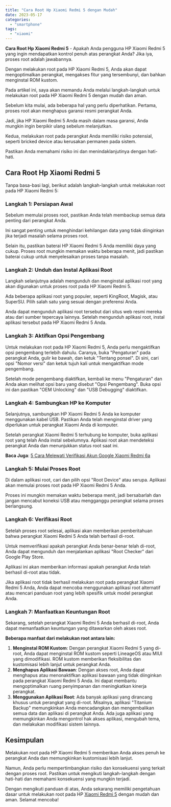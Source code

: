 ```yaml
---
title: "Cara Root Hp Xiaomi Redmi 5 dengan Mudah"
date: 2023-05-17
categories: 
  - "smartphone"
tags: 
  - "xiaomi"
---
```


**Cara Root Hp Xiaomi Redmi 5** - Apakah Anda pengguna HP Xiaomi Redmi 5 yang ingin mendapatkan kontrol penuh atas perangkat Anda? Jika iya, proses root adalah jawabannya.

Dengan melakukan root pada HP Xiaomi Redmi 5, Anda akan dapat mengoptimalkan perangkat, mengakses fitur yang tersembunyi, dan bahkan menginstal ROM kustom.

Pada artikel ini, saya akan memandu Anda melalui langkah-langkah untuk melakukan root pada HP Xiaomi Redmi 5 dengan mudah dan aman.

Sebelum kita mulai, ada beberapa hal yang perlu diperhatikan. Pertama, proses root akan menghapus garansi resmi perangkat Anda.

Jadi, jika HP Xiaomi Redmi 5 Anda masih dalam masa garansi, Anda mungkin ingin berpikir ulang sebelum melanjutkan.

Kedua, melakukan root pada perangkat Anda memiliki risiko potensial, seperti bricked device atau kerusakan permanen pada sistem.

Pastikan Anda memahami risiko ini dan menindaklanjutinya dengan hati-hati.

## Cara Root Hp Xiaomi Redmi 5

Tanpa basa-basi lagi, berikut adalah langkah-langkah untuk melakukan root pada HP Xiaomi Redmi 5:

### Langkah 1: Persiapan Awal

Sebelum memulai proses root, pastikan Anda telah membackup semua data penting dari perangkat Anda.

Ini sangat penting untuk menghindari kehilangan data yang tidak diinginkan jika terjadi masalah selama proses root.

Selain itu, pastikan baterai HP Xiaomi Redmi 5 Anda memiliki daya yang cukup. Proses root mungkin memakan waktu beberapa menit, jadi pastikan baterai cukup untuk menyelesaikan proses tanpa masalah.

### Langkah 2: Unduh dan Instal Aplikasi Root

Langkah selanjutnya adalah mengunduh dan menginstal aplikasi root yang akan digunakan untuk proses root pada HP Xiaomi Redmi 5.

Ada beberapa aplikasi root yang populer, seperti KingRoot, Magisk, atau SuperSU. Pilih salah satu yang sesuai dengan preferensi Anda.

Anda dapat mengunduh aplikasi root tersebut dari situs web resmi mereka atau dari sumber tepercaya lainnya. Setelah mengunduh aplikasi root, instal aplikasi tersebut pada HP Xiaomi Redmi 5 Anda.

### Langkah 3: Aktifkan Opsi Pengembang

Untuk melakukan root pada HP Xiaomi Redmi 5, Anda perlu mengaktifkan opsi pengembang terlebih dahulu. Caranya, buka "Pengaturan" pada perangkat Anda, gulir ke bawah, dan ketuk "Tentang ponsel". Di sini, cari opsi "Nomor versi" dan ketuk tujuh kali untuk mengaktifkan mode pengembang.

Setelah mode pengembang diaktifkan, kembali ke menu "Pengaturan" dan Anda akan melihat opsi baru yang disebut "Opsi Pengembang". Buka opsi ini dan pastikan "OEM Unlocking" dan "USB Debugging" diaktifkan.

### Langkah 4: Sambungkan HP ke Komputer

Selanjutnya, sambungkan HP Xiaomi Redmi 5 Anda ke komputer menggunakan kabel USB. Pastikan Anda telah menginstal driver yang diperlukan untuk perangkat Xiaomi Anda di komputer.

Setelah perangkat Xiaomi Redmi 5 terhubung ke komputer, buka aplikasi root yang telah Anda instal sebelumnya. Aplikasi root akan mendeteksi perangkat Anda dan menunjukkan status root saat ini.

**Baca Juga**: [5 Cara Melewati Verifikasi Akun Google Xiaomi Redmi 6a](https://ajiekusumadhany.com/cara-melewati-verifikasi-akun-google-xiaomi-redmi-6a/)

### Langkah 5: Mulai Proses Root

Di dalam aplikasi root, cari dan pilih opsi "Root Device" atau serupa. Aplikasi akan memulai proses root pada HP Xiaomi Redmi 5 Anda.

Proses ini mungkin memakan waktu beberapa menit, jadi bersabarlah dan jangan mencabut koneksi USB atau mengganggu perangkat selama proses berlangsung.

### Langkah 6: Verifikasi Root

Setelah proses root selesai, aplikasi akan memberikan pemberitahuan bahwa perangkat Xiaomi Redmi 5 Anda telah berhasil di-root.

Untuk memverifikasi apakah perangkat Anda benar-benar telah di-root, Anda dapat mengunduh dan menjalankan aplikasi "Root Checker" dari Google Play Store.

Aplikasi ini akan memberikan informasi apakah perangkat Anda telah berhasil di-root atau tidak.

Jika aplikasi root tidak berhasil melakukan root pada perangkat Xiaomi Redmi 5 Anda, Anda dapat mencoba menggunakan aplikasi root alternatif atau mencari panduan root yang lebih spesifik untuk model perangkat Anda.

### Langkah 7: Manfaatkan Keuntungan Root

Sekarang, setelah perangkat Xiaomi Redmi 5 Anda berhasil di-root, Anda dapat memanfaatkan keuntungan yang ditawarkan oleh akses root.

**Beberapa manfaat dari melakukan root antara lain:**

1. **Menginstal ROM Kustom**: Dengan perangkat Xiaomi Redmi 5 yang di-root, Anda dapat menginstal ROM kustom seperti LineageOS atau MIUI yang dimodifikasi. ROM kustom memberikan fleksibilitas dan kustomisasi lebih lanjut untuk perangkat Anda.
2. **Menghapus Aplikasi Bawaan**: Dengan akses root, Anda dapat menghapus atau menonaktifkan aplikasi bawaan yang tidak diinginkan pada perangkat Xiaomi Redmi 5 Anda. Ini dapat membantu mengoptimalkan ruang penyimpanan dan meningkatkan kinerja perangkat.
3. **Menggunakan Aplikasi Root**: Ada banyak aplikasi yang dirancang khusus untuk perangkat yang di-root. Misalnya, aplikasi "Titanium Backup" memungkinkan Anda mencadangkan dan mengembalikan semua data dan aplikasi di perangkat Anda. Ada juga aplikasi yang memungkinkan Anda mengontrol hak akses aplikasi, mengubah tema, dan melakukan modifikasi sistem lainnya.

## Kesimpulan

Melakukan root pada HP Xiaomi Redmi 5 memberikan Anda akses penuh ke perangkat Anda dan memungkinkan kustomisasi lebih lanjut.

Namun, Anda perlu mempertimbangkan risiko dan konsekuensi yang terkait dengan proses root. Pastikan untuk mengikuti langkah-langkah dengan hati-hati dan memahami konsekuensi yang mungkin terjadi.

Dengan mengikuti panduan di atas, Anda sekarang memiliki pengetahuan dasar untuk melakukan root pada HP [Xiaomi Redmi 5](https://www.gsmarena.com/xiaomi_redmi_5-8768.php) dengan mudah dan aman. Selamat mencoba!
